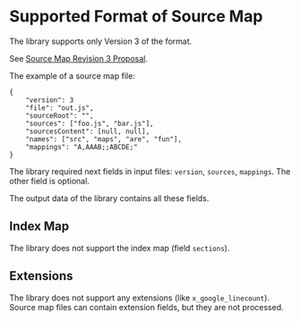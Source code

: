 # Supported Format of Source Map

The library supports only Version 3 of the format.

See [Source Map Revision 3 Proposal](https://docs.google.com/document/d/1U1RGAehQwRypUTovF1KRlpiOFze0b-_2gc6fAH0KY0k/edit).

The example of a source map file:

```
{
    "version": 3
    "file": "out.js",
    "sourceRoot": "",
    "sources": ["foo.js", "bar.js"],
    "sourcesContent": [null, null],
    "names": ["src", "maps", "are", "fun"],
    "mappings": "A,AAAB;;ABCDE;"
}
```

The library required next fields in input files: `version`, `sources`, `mappings`.
The other field is optional.

The output data of the library contains all these fields.

## Index Map

The library does not support the index map (field `sections`).

## Extensions

The library does not support any extensions (like `x_google_linecount`).
Source map files can contain extension fields, but they are not processed.
